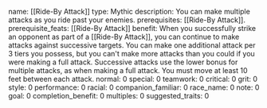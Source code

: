 name: [[Ride-By Attack]]
type: Mythic
description: You can make multiple attacks as you ride past your enemies.
prerequisites: [[Ride-By Attack]].
prerequisite_feats: [[Ride-By Attack]]
benefit: When you successfully strike an opponent as part of a [[Ride-By Attack]], you can continue to make attacks against successive targets. You can make one additional attack per 3 tiers you possess, but you can't make more attacks than you could if you were making a full attack. Successive attacks use the lower bonus for multiple attacks, as when making a full attack. You must move at least 10 feet between each attack.
normal: 0
special: 0
teamwork: 0
critical: 0
grit: 0
style: 0
performance: 0
racial: 0
companion_familiar: 0
race_name: 0
note: 0
goal: 0
completion_benefit: 0
multiples: 0
suggested_traits: 0
